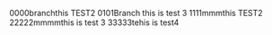 0000branchthis TEST2
0101Branch this is test 3
1111mmmthis TEST2
22222mmmmthis is test 3
33333tehis is test4

